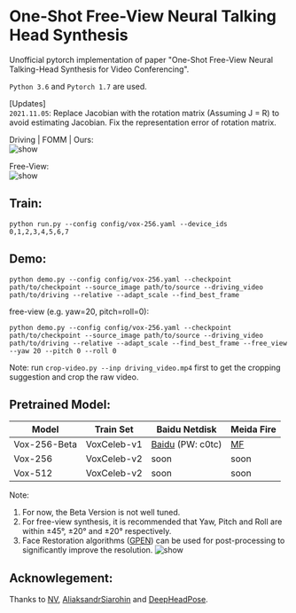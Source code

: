 # One-Shot Free-View Neural Talking Head Synthesis
Unofficial pytorch implementation of paper "One-Shot Free-View Neural Talking-Head Synthesis for Video Conferencing".  

```Python 3.6``` and ```Pytorch 1.7``` are used. 


[Updates]  
```2021.11.05```: Replace Jacobian with the rotation matrix (Assuming J = R) to avoid estimating Jacobian. Fix the representation error of rotation matrix.

Driving | FOMM | Ours:    
![show](https://github.com/zhanglonghao1992/ReadmeImages/blob/master/images/081.gif) 

Free-View:  
![show](https://github.com/zhanglonghao1992/ReadmeImages/blob/master/images/concat.gif) 

Train:  
--------
```
python run.py --config config/vox-256.yaml --device_ids 0,1,2,3,4,5,6,7
```

Demo:  
--------
```
python demo.py --config config/vox-256.yaml --checkpoint path/to/checkpoint --source_image path/to/source --driving_video path/to/driving --relative --adapt_scale --find_best_frame
```
free-view (e.g. yaw=20, pitch=roll=0):
```
python demo.py --config config/vox-256.yaml --checkpoint path/to/checkpoint --source_image path/to/source --driving_video path/to/driving --relative --adapt_scale --find_best_frame --free_view --yaw 20 --pitch 0 --roll 0
```
Note: run ```crop-video.py --inp driving_video.mp4``` first to get the cropping suggestion and crop the raw video.  

Pretrained Model:  
--------

  Model  |  Train Set   | Baidu Netdisk | Meida Fire | 
 ------- |------------  |-----------    |--------      |
 Vox-256-Beta| VoxCeleb-v1  | [Baidu](https://pan.baidu.com/s/1lLS4ArbK2yWelsL-EtwU8g) (PW: c0tc)|  [MF](https://www.mediafire.com/folder/rw51an7tk7bh2/TalkingHead)  |
 Vox-256 | VoxCeleb-v2  |  soon  |  soon  |
 Vox-512 | VoxCeleb-v2  |  soon  |  soon  |
 
 Note:
 1. For now, the Beta Version is not well tuned.
 2. For free-view synthesis, it is recommended that Yaw, Pitch and Roll are within ±45°, ±20° and ±20° respectively.
 3. Face Restoration algorithms ([GPEN](https://github.com/yangxy/GPEN)) can be used for post-processing to significantly improve the resolution.
![show](https://github.com/zhanglonghao1992/ReadmeImages/blob/master/images/s%20r.gif) 


Acknowlegement: 
--------
Thanks to [NV](https://github.com/NVlabs/face-vid2vid), [AliaksandrSiarohin](https://github.com/AliaksandrSiarohin/first-order-model) and [DeepHeadPose](https://github.com/DriverDistraction/DeepHeadPose).
